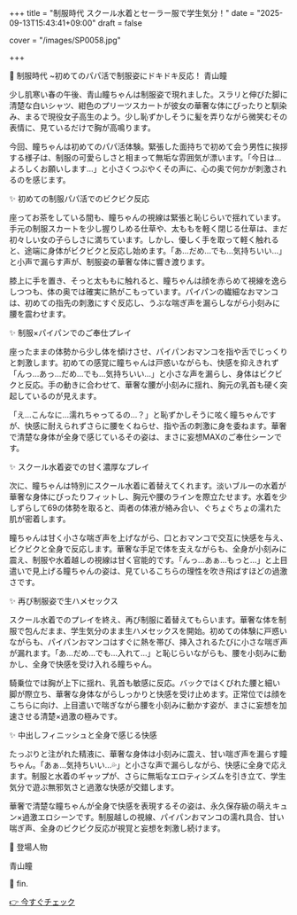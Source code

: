 +++
title = "制服時代 スクール水着とセーラー服で学生気分！"
date = "2025-09-13T15:43:41+09:00"
draft = false

cover = "/images/SP0058.jpg"

+++



💌 制服時代 ~初めてのパパ活で制服姿にドキドキ反応！ 青山瞳



少し肌寒い春の午後、青山瞳ちゃんは制服姿で現れました。スラリと伸びた脚に清楚な白いシャツ、紺色のプリーツスカートが彼女の華奢な体にぴったりと馴染み、まるで現役女子高生のよう。少し恥ずかしそうに髪を弄りながら微笑むその表情に、見ているだけで胸が高鳴ります。



今回、瞳ちゃんは初めてのパパ活体験。緊張した面持ちで初めて会う男性に挨拶する様子は、制服の可愛らしさと相まって無垢な雰囲気が漂います。「今日は…よろしくお願いします…」と小さくつぶやくその声に、心の奥で何かが刺激されるのを感じます。



✨ 初めての制服パパ活でのビクビク反応



座ってお茶をしている間も、瞳ちゃんの視線は緊張と恥じらいで揺れています。手元の制服スカートを少し握りしめる仕草や、太ももを軽く閉じる仕草は、まだ初々しい女の子らしさに満ちています。しかし、優しく手を取って軽く触れると、途端に身体がビクビクと反応し始めます。「あ…だめ…でも…気持ちいい…」と小声で漏らす声が、制服姿の華奢な体に響き渡ります。



膝上に手を置き、そっと太ももに触れると、瞳ちゃんは顔を赤らめて視線を逸らしつつも、体の奥では確実に熱がこもっています。パイパンの繊細なおマンコは、初めての指先の刺激にすぐ反応し、うぶな喘ぎ声を漏らしながら小刻みに腰を震わせます。



✨ 制服×パイパンでのご奉仕プレイ



座ったままの体勢から少し体を傾けさせ、パイパンおマンコを指や舌でじっくりと刺激します。初めての感覚に瞳ちゃんは戸惑いながらも、快感を抑えきれず「んっ…あっ…だめ…でも…気持ちいい…」と小さな声を漏らし、身体はビクビクと反応。手の動きに合わせて、華奢な腰が小刻みに揺れ、胸元の乳首も硬く突起しているのが見えます。



「え…こんなに…濡れちゃってるの…？」と恥ずかしそうに呟く瞳ちゃんですが、快感に耐えられずさらに腰をくねらせ、指や舌の刺激に身を委ねます。華奢で清楚な身体が全身で感じているその姿は、まさに妄想MAXのご奉仕シーンです。



✨ スクール水着姿での甘く濃厚なプレイ



次に、瞳ちゃんは特別にスクール水着に着替えてくれます。淡いブルーの水着が華奢な身体にぴったりフィットし、胸元や腰のラインを際立たせます。水着を少しずらして69の体勢を取ると、両者の体液が絡み合い、ぐちょぐちょの濡れた肌が密着します。



瞳ちゃんは甘く小さな喘ぎ声を上げながら、口とおマンコで交互に快感を与え、ビクビクと全身で反応します。華奢な手足で体を支えながらも、全身が小刻みに震え、制服や水着越しの視線は甘く官能的です。「んっ…あぁ…もっと…」と上目遣いで見上げる瞳ちゃんの姿は、見ているこちらの理性を吹き飛ばすほどの過激さです。



✨ 再び制服姿で生ハメセックス



スクール水着でのプレイを終え、再び制服に着替えてもらいます。華奢な体を制服で包んだまま、学生気分のまま生ハメセックスを開始。初めての体験に戸惑いながらも、パイパンおマンコはすぐに熱を帯び、挿入されるたびに小さな喘ぎ声が漏れます。「あ…だめ…でも…入れて…」と恥じらいながらも、腰を小刻みに動かし、全身で快感を受け入れる瞳ちゃん。



騎乗位では胸が上下に揺れ、乳首も敏感に反応。バックではくびれた腰と細い脚が際立ち、華奢な身体ながらしっかりと快感を受け止めます。正常位では顔をこちらに向け、上目遣いで喘ぎながら腰を小刻みに動かす姿が、まさに妄想を加速させる清楚×過激の極みです。



✨ 中出しフィニッシュと全身で感じる快感



たっぷりと注がれた精液に、華奢な身体は小刻みに震え、甘い喘ぎ声を漏らす瞳ちゃん。「あぁ…気持ちいい…💦」と小さな声で漏らしながら、快感に全身で応えます。制服と水着のギャップが、さらに無垢なエロティシズムを引き立て、学生気分で遊ぶ無邪気さと過激な快感が交錯します。



華奢で清楚な瞳ちゃんが全身で快感を表現するその姿は、永久保存級の萌えキュン×過激エロシーンです。制服越しの視線、パイパンおマンコの濡れ具合、甘い喘ぎ声、全身のビクビク反応が視覚と妄想を刺激し続けます。



💖 登場人物

青山瞳



💖 fin.



[👉 今すぐチェック](https://clear-tv.com/Direct/9290999-290-82844/moviepages/032523_001/index.html)

